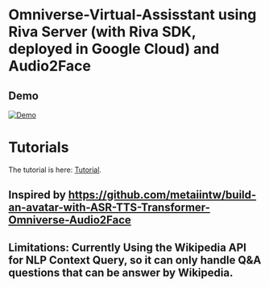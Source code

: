 # Omniverse-Virtual-Assisstant using Riva Server (with Riva SDK, deployed in Google Cloud) and Audio2Face

## Demo
[![Demo](http://img.youtube.com/vi/kv9QM-SODIM/maxresdefault.jpg)](https://youtu.be/kv9QM-SODIM "Video Title")

<!-- ## Tutorial -->
<!DOCTYPE html>
<html>
  <head>

  </head>
  <body>
    <h1>Tutorials</h1>
    <p>The tutorial is here: <a href="Tutorials.pdf">Tutorial</a>.</p>
  </body>
</html>



## Inspired by https://github.com/metaiintw/build-an-avatar-with-ASR-TTS-Transformer-Omniverse-Audio2Face
## Limitations: Currently Using the Wikipedia API for NLP Context Query, so it can only handle Q&A questions that can be answer by Wikipedia.
